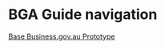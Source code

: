 # BGA Guide navigation

[Base Business.gov.au Prototype](https://ausgov.github.io/bga-base-prototype/index.html)
    